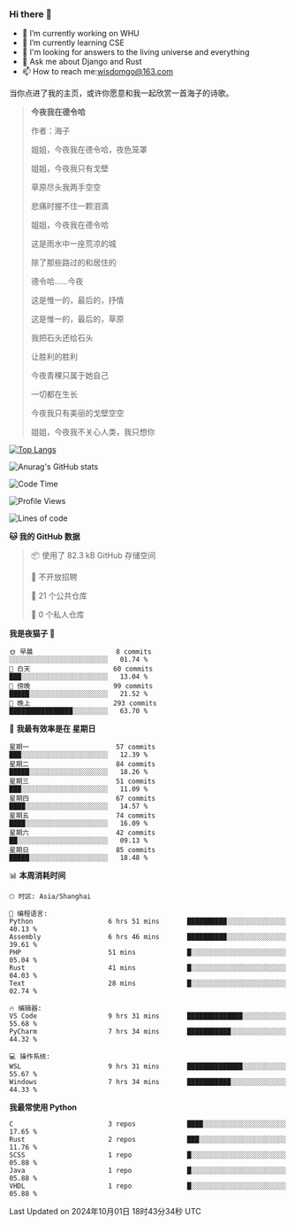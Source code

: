 ### Hi there 👋



- 🔭 I’m currently working on WHU
- 🌱 I’m currently learning CSE
- 🤔 I'm looking for answers to the living universe and everything
- 💬 Ask me about Django and Rust
- 📫 How to reach me:wisdomgo@163.com

当你点进了我的主页，或许你愿意和我一起欣赏一首海子的诗歌。

>**今夜我在德令哈**
>
>作者：海子
>
>姐姐，今夜我在德令哈，夜色笼罩
>
>姐姐，今夜我只有戈壁
>
>草原尽头我两手空空
>
>悲痛时握不住一颗泪滴
>
>姐姐，今夜我在德令哈
>
>这是雨水中一座荒凉的城
>
>除了那些路过的和居住的
>
>德令哈......今夜
>
>这是惟一的，最后的，抒情
>
>这是惟一的，最后的，草原
>
>我把石头还给石头
>
>让胜利的胜利
>
>今夜青稞只属于她自己
>
>一切都在生长
>
>今夜我只有美丽的戈壁空空
>
>姐姐，今夜我不关心人类，我只想你



[![Top Langs](https://github-readme-stats.vercel.app/api/top-langs/?username=wisdomgo&theme=onedark)](https://github.com/anuraghazra/github-readme-stats)

![Anurag's GitHub stats](https://github-readme-stats.vercel.app/api?username=wisdomgo&hide=contribs,stars&theme=synthwave)

<!--START_SECTION:waka-->
![Code Time](http://img.shields.io/badge/Code%20Time-264%20hrs%2043%20mins-blue)

![Profile Views](http://img.shields.io/badge/%E4%B8%AA%E4%BA%BA%E8%B5%84%E6%96%99%E8%A7%82%E7%9C%8B%E6%AC%A1%E6%95%B0-36-blue)

![Lines of code](https://img.shields.io/badge/%E4%BB%8E%E3%80%8CHello%20World%E3%80%8D%E8%B5%B7%E6%88%91%E5%B7%B2%E7%BB%8F%E5%86%99%E4%BA%86-638.8%20thousand%20%E8%A1%8C%E4%BB%A3%E7%A0%81-blue)

**🐱 我的 GitHub 数据** 

> 📦  使用了 82.3 kB GitHub 存储空间 
 > 
> 🚫 不开放招聘
 > 
> 📜 21 个公共仓库 
 > 
> 🔑 0 个私人仓库 
 > 
**我是夜猫子 🦉** 

```text
🌞 早晨                     8 commits           ░░░░░░░░░░░░░░░░░░░░░░░░░   01.74 % 
🌆 白天                     60 commits          ███░░░░░░░░░░░░░░░░░░░░░░   13.04 % 
🌃 傍晚                     99 commits          █████░░░░░░░░░░░░░░░░░░░░   21.52 % 
🌙 晚上                     293 commits         ████████████████░░░░░░░░░   63.70 % 
```
📅 **我最有效率是在 星期日** 

```text
星期一                      57 commits          ███░░░░░░░░░░░░░░░░░░░░░░   12.39 % 
星期二                      84 commits          █████░░░░░░░░░░░░░░░░░░░░   18.26 % 
星期三                      51 commits          ███░░░░░░░░░░░░░░░░░░░░░░   11.09 % 
星期四                      67 commits          ████░░░░░░░░░░░░░░░░░░░░░   14.57 % 
星期五                      74 commits          ████░░░░░░░░░░░░░░░░░░░░░   16.09 % 
星期六                      42 commits          ██░░░░░░░░░░░░░░░░░░░░░░░   09.13 % 
星期日                      85 commits          █████░░░░░░░░░░░░░░░░░░░░   18.48 % 
```


📊 **本周消耗时间** 

```text
🕑︎ 时区: Asia/Shanghai

💬 编程语言: 
Python                   6 hrs 51 mins       ██████████░░░░░░░░░░░░░░░   40.13 % 
Assembly                 6 hrs 46 mins       ██████████░░░░░░░░░░░░░░░   39.61 % 
PHP                      51 mins             █░░░░░░░░░░░░░░░░░░░░░░░░   05.04 % 
Rust                     41 mins             █░░░░░░░░░░░░░░░░░░░░░░░░   04.03 % 
Text                     28 mins             █░░░░░░░░░░░░░░░░░░░░░░░░   02.74 % 

🔥 编辑器: 
VS Code                  9 hrs 31 mins       ██████████████░░░░░░░░░░░   55.68 % 
PyCharm                  7 hrs 34 mins       ███████████░░░░░░░░░░░░░░   44.32 % 

💻 操作系统: 
WSL                      9 hrs 31 mins       ██████████████░░░░░░░░░░░   55.67 % 
Windows                  7 hrs 34 mins       ███████████░░░░░░░░░░░░░░   44.33 % 
```

**我最常使用 Python** 

```text
C                        3 repos             ████░░░░░░░░░░░░░░░░░░░░░   17.65 % 
Rust                     2 repos             ███░░░░░░░░░░░░░░░░░░░░░░   11.76 % 
SCSS                     1 repo              █░░░░░░░░░░░░░░░░░░░░░░░░   05.88 % 
Java                     1 repo              █░░░░░░░░░░░░░░░░░░░░░░░░   05.88 % 
VHDL                     1 repo              █░░░░░░░░░░░░░░░░░░░░░░░░   05.88 % 
```




 Last Updated on 2024年10月01日 18时43分34秒 UTC
<!--END_SECTION:waka-->
